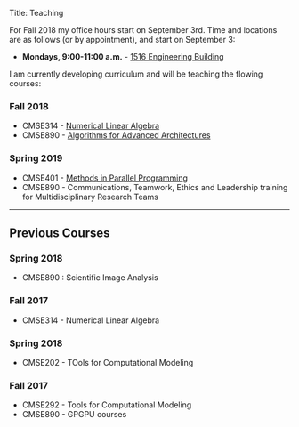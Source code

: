 Title: Teaching

For Fall 2018 my office hours start on September 3rd.  Time and locations are as follows (or by appointment), and start on September 3:

 - **Mondays, 9:00-11:00 a.m.** - [1516 Engineering Building](https://cmse.msu.edu/about/directions/)

I am currently developing curriculum and will be teaching the flowing courses:

### Fall 2018

- CMSE314 - [Numerical Linear Algebra](/images/CMSE314_Fall18.pdf)
- CMSE890 - [Algorithms for Advanced Architectures](/images/CMSE890-005_Fall18.pdf)

### Spring 2019

- CMSE401 - [Methods in Parallel Programming](/images/CMSE401_S19.pdf)
- CMSE890 - Communications, Teamwork, Ethics and Leadership training for Multidisciplinary Research Teams

----

## Previous Courses

### Spring 2018

- CMSE890 : Scientific Image Analysis

### Fall 2017

- CMSE314 - Numerical Linear Algebra

### Spring 2018

- CMSE202 - TOols for Computational Modeling

### Fall 2017

- CMSE292 - Tools for Computational Modeling
- CMSE890 - GPGPU courses
